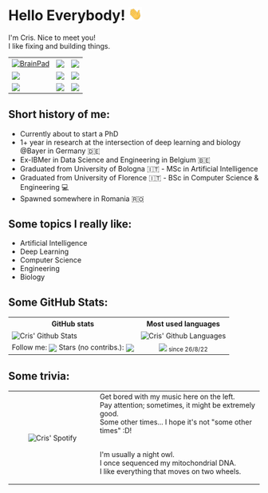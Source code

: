 # Hello Everybody! <img src="wave_hand.gif" width="27"/>
I'm Cris. Nice to meet you!  
I like fixing and building things.

<table align="center">
<tr>
 <td>
  <a href="https://github.com/CrisSherban/BrainPad">
   <picture>
   <source media="(prefers-color-scheme: dark)" srcset="https://github-readme-stats.vercel.app/api/pin/?username=CrisSherban&repo=BrainPad&theme=dark">
   <img align="center" src="https://github-readme-stats.vercel.app/api/pin/?username=CrisSherban&repo=BrainPad&theme=light)](https://github.com/CrisSherban/BrainPad" alt="BrainPad"/>
   </picture>
  </a>
 </td>
 <td>
   <a href="https://github.com/Basket-Analytics/BasketTracking">
    <picture>
    <source media="(prefers-color-scheme: dark)" srcset="https://github-readme-stats.vercel.app/api/pin/?username=CrisSherban&repo=BasketTracking&theme=dark">
    <img align="center" src="https://github-readme-stats.vercel.app/api/pin/?username=CrisSherban&repo=BasketTracking&theme=light alt="BasketTracking"/>
    </picture>
   </a>
 </td>
 <td>
  <a href="https://github.com/bayer-science-for-a-better-life/topefind-public">
   <picture>
   <source media="(prefers-color-scheme: dark)" srcset="https://github-readme-stats.vercel.app/api/pin/?username=bayer-science-for-a-better-life&repo=topefind-public&theme=dark">
   <img align="center" src="https://github-readme-stats.vercel.app/api/pin/?username=bayer-science-for-a-better-life&repo=topefind-public&theme=light alt="Topefind"/>
   </picture>
  </a>  
 </td>
</tr>
<tr>
 <td>
  <a href="https://github.com/CrisSherban/KerSmoSVM">
   <picture>
   <source media="(prefers-color-scheme: dark)" srcset="https://github-readme-stats.vercel.app/api/pin/?username=CrisSherban&repo=KerSmoSVM&theme=dark">
   <img align="center" src="https://github-readme-stats.vercel.app/api/pin/?username=CrisSherban&repo=KerSmoSVM&theme=light alt="KerSmoSVM"/>
   </picture>
  </a>
 </td>
 <td>
  <a href="https://github.com/CrisSherban/Pollen">
   <picture>
    <source media="(prefers-color-scheme: dark)" srcset="https://github-readme-stats.vercel.app/api/pin/?username=CrisSherban&repo=Pollen&theme=dark">
    <img align="center" src="https://github-readme-stats.vercel.app/api/pin/?username=CrisSherban&repo=Pollen&theme=light alt="Pollen"/>
    </picture>
   </a>  
 </td>
 <td>
  <a href="https://github.com/VLSI-combinatorial-problem/VLSI-project">
   <picture>
   <source media="(prefers-color-scheme: dark)" srcset="https://github-readme-stats.vercel.app/api/pin/?username=VLSI-combinatorial-problem&repo=VLSI-project&theme=dark">
   <img align="center" src="https://github-readme-stats.vercel.app/api/pin/?username=VLSI-combinatorial-problem&repo=VLSI-project&theme=light alt="VLSI-project"/>
   </picture>
  </a>
 </td>
</tr>
<tr>
 <td>
  <a href="https://github.com/QuadCtrl/quad-ctrl">
   <picture>
   <source media="(prefers-color-scheme: dark)" srcset="https://github-readme-stats.vercel.app/api/pin/?username=QuadCtrl&repo=quad-ctrl&theme=dark">
   <img align="center" src="https://github-readme-stats.vercel.app/api/pin/?username=QuadCtrl&repo=quad-ctrl&theme=light alt="QuadCTRL"/>
   </picture>
  </a>  
 </td>
 <td>
  <a href="https://github.com/NoLogicPlease/Visionizer">
   <picture>
   <source media="(prefers-color-scheme: dark)" srcset="https://github-readme-stats.vercel.app/api/pin/?username=NoLogicPlease&repo=Visionizer&theme=dark">
   <img align="center" src="https://github-readme-stats.vercel.app/api/pin/?username=NoLogicPlease&repo=Visionizer&theme=light alt="Visionizer"/>
   </picture>
  </a>  
 </td>
 <td>
  <a href="https://github.com/CrisSherban/ProgressBar">
   <picture>
   <source media="(prefers-color-scheme: dark)" srcset="https://github-readme-stats.vercel.app/api/pin/?username=CrisSherban&repo=ProgressBar&theme=dark">
   <img align="center" src="https://github-readme-stats.vercel.app/api/pin/?username=CrisSherban&repo=ProgressBar&theme=light alt="ProgressBar"/>
   </picture>
  </a>  
 </td>
</tr>
</table>

## Short history of me:
* Currently about to start a PhD
* 1+ year in research at the intersection of deep learning and biology @Bayer in Germany :de:
* Ex-IBMer in Data Science and Engineering in Belgium :belgium:
* Graduated from University of Bologna :it: - MSc in Artificial Intelligence
* Graduated from University of Florence :it: - BSc in Computer Science & Engineering :computer:
* Spawned somewhere in Romania 🇷🇴

## Some topics I really like:
* Artificial Intelligence
* Deep Learning
* Computer Science
* Engineering
* Biology
 
 
## Some GitHub Stats:
<table align="center">
<tr>
  <th>GitHub stats</th>
  <th>Most used languages</th>
</tr>
<tr>
 <td>
  <picture>
   <source media="(prefers-color-scheme: dark)" srcset="https://awesome-github-stats.azurewebsites.net/user-stats/CrisSherban?cardType=octocat&theme=dark&preferLogin=false">
   <img align="center" src="https://awesome-github-stats.azurewebsites.net/user-stats/CrisSherban?cardType=octocat&theme=default&preferLogin=false" alt="Cris' Github Stats"/>
  </picture>
 </td>
 <td>
  <picture>
   <source media="(prefers-color-scheme: dark)" srcset="https://github-readme-stats.vercel.app/api/top-langs/?username=CrisSherban&layout=compact&show_icons=True&theme=dark">
   <img align="center" src="https://github-readme-stats.vercel.app/api/top-langs/?username=CrisSherban&layout=compact&show_icons=True&theme=default" alt="Cris' Github Languages"/>
  </picture>
 </td>
</tr>
<tr>
 <td align="center">
  Follow me: <img align="center" src="https://img.shields.io/github/followers/CrisSherban?label=Follow&style=social" />
  Stars (no contribs.): <img align="center" src="https://img.shields.io/github/stars/CrisSherban?affiliations=OWNER%2CCOLLABORATOR&style=social" />
 </td>
 <td align="center">
  <img align="center" src="https://komarev.com/ghpvc/?username=CrisSherban"/> <sub>since 26/8/22
 </td>
</tr>
</table> 

## Some trivia:
<table align="center">
<tr>
 <td align="center" width="35%">
  <picture>
   <source media="(prefers-color-scheme: dark)" srcset="https://spotify-github-profile.vercel.app/api/view?uid=cpac5km4w2f2us15fksrxncas&cover_image=true&theme=default&show_offline=false&background_color=121212&interchange=false&bar_color_cover=true">
   <img align="center" src="https://spotify-github-profile.vercel.app/api/view?uid=cpac5km4w2f2us15fksrxncas&cover_image=true&theme=default&show_offline=false&background_color='ffffff'&interchange=false&bar_color_cover=true" alt="Cris' Spotify"/>
  </div>
 </td>
 <td>
 Get bored with my music here on the left. <br>
 Pay attention; sometimes, it might be extremely good. <br>
 Some other times... I hope it's not "some other times" :D! <br><br>
  
 I'm usually a night owl. <br>
 I once sequenced my mitochondrial DNA. <br>
 I like everything that moves on two wheels. <br>
 
 </td>
</tr>
</table> 
